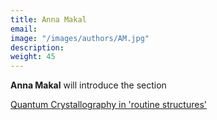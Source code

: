 ```yaml
---
title: Anna Makal
email: 
image: "/images/authors/AM.jpg"
description: 
weight: 45
---
```


**Anna Makal** will introduce the section

[Quantum Crystallography in 'routine structures'](/topics/02_qcr-in-routine-structure-analysis/)
